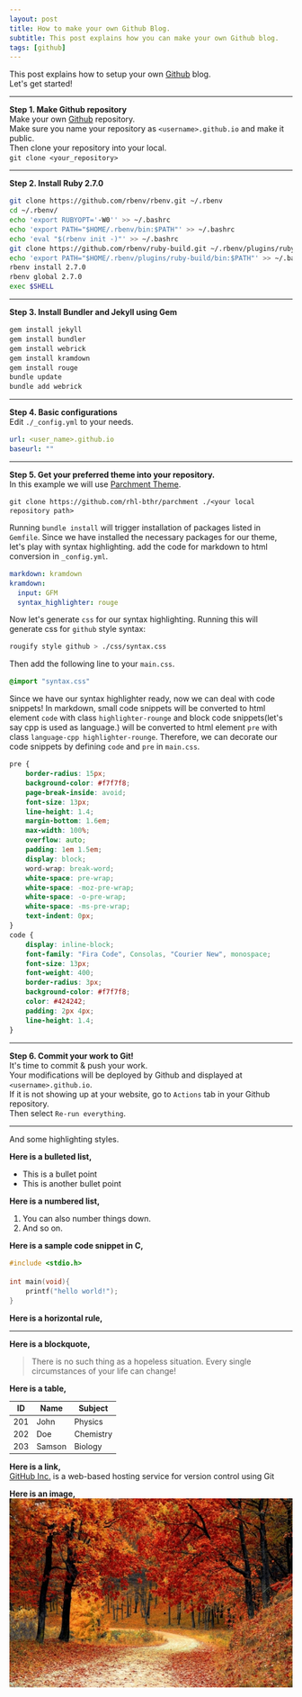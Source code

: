 ```yaml
---
layout: post
title: How to make your own Github Blog.
subtitle: This post explains how you can make your own Github blog.
tags: [github]
---
```


This post explains how to setup your own [Github](https://github.com) blog.  
Let's get started!  

-------------
**Step 1. Make Github repository**  
Make your own [Github](https://github.com) repository.  
Make sure you name your repository as `<username>.github.io` and make it public.  
Then clone your repository into your local.  
`git clone <your_repository>`

---------------------
**Step 2. Install Ruby 2.7.0**    
```bash
git clone https://github.com/rbenv/rbenv.git ~/.rbenv
cd ~/.rbenv/
echo 'export RUBYOPT='-W0'' >> ~/.bashrc
echo 'export PATH="$HOME/.rbenv/bin:$PATH"' >> ~/.bashrc
echo 'eval "$(rbenv init -)"' >> ~/.bashrc
git clone https://github.com/rbenv/ruby-build.git ~/.rbenv/plugins/ruby-build
echo 'export PATH="$HOME/.rbenv/plugins/ruby-build/bin:$PATH"' >> ~/.bashrc
rbenv install 2.7.0
rbenv global 2.7.0
exec $SHELL
```
---------------------
**Step 3. Install Bundler and Jekyll using Gem**  
```bash
gem install jekyll
gem install bundler 
gem install webrick
gem install kramdown
gem install rouge
bundle update
bundle add webrick
```
---------------------
**Step 4. Basic configurations**  
Edit `./_config.yml` to your needs.  
```yml
url: <user_name>.github.io
baseurl: ""
```
---------------------

**Step 5. Get your preferred theme into your repository.**  
In this example we will use [Parchment Theme](https://github.com/rhl-bthr/parchment).  
```git
git clone https://github.com/rhl-bthr/parchment ./<your local repository path>
```
Running `bundle install` will trigger installation of packages listed in `Gemfile`.
Since we have installed the necessary packages for our theme, let's play with syntax highlighting.
add the code for markdown to html conversion in `_config.yml`.
```yml
markdown: kramdown
kramdown:
  input: GFM
  syntax_highlighter: rouge
```
Now let's generate `css` for our syntax highlighting. Running this will generate css for `github` style syntax:
```bash
rougify style github > ./css/syntax.css
```
Then add the following line to your `main.css`.
```css
@import "syntax.css"
```
Since we have our syntax highlighter ready, now we can deal with code snippets!
In markdown, small code snippets will be converted to html element `code` with class `highlighter-rounge` and block code snippets(let's say cpp is used as language.) will be converted to html element `pre` with class `language-cpp highlighter-rounge`. Therefore, we can decorate our code snippets by defining `code` and `pre` in `main.css`.
```css
pre {
    border-radius: 15px;
    background-color: #f7f7f8;
    page-break-inside: avoid;
    font-size: 13px;
    line-height: 1.4;
    margin-bottom: 1.6em;
    max-width: 100%;
    overflow: auto;
    padding: 1em 1.5em;
    display: block;
    word-wrap: break-word;
    white-space: pre-wrap;
    white-space: -moz-pre-wrap;
    white-space: -o-pre-wrap;
    white-space: -ms-pre-wrap;
    text-indent: 0px;
}
code {
    display: inline-block;
    font-family: "Fira Code", Consolas, "Courier New", monospace;
    font-size: 13px;
    font-weight: 400;
    border-radius: 3px;
    background-color: #f7f7f8;
    color: #424242;
    padding: 2px 4px;
    line-height: 1.4;
}
```


---------------------
**Step 6. Commit your work to Git!**  
It's time to commit & push your work.  
Your modifications will be deployed by Github and displayed at `<username>.github.io`.  
If it is not showing up at your website, go to `Actions` tab in your Github repository.  
Then select `Re-run everything`.

---------------------

<span class="highlight-blue">And</span>
<span class="highlight-green">some</span>
<span class="highlight-orange">highlighting</span>
<span class="highlight-red">styles.</span>

**Here is a bulleted list,**
 - This is a bullet point
 - This is another bullet point


**Here is a numbered list,**
1. You can also number things down.
2. And so on.

**Here is a sample code snippet in C,**
```C
#include <stdio.h>

int main(void){
    printf("hello world!");
}
```

**Here is a horizontal rule,**

--------------

**Here is a blockquote,**

> There is no such thing as a hopeless situation. Every single 
> circumstances of your life can change!

**Here is a table,**

ID  | Name   | Subject
----|--------|--------
201 | John   | Physics
202 | Doe    | Chemistry
203 | Samson | Biology

**Here is a link,**<br>
[GitHub Inc.](https://github.com) is a web-based hosting service
for version control using Git

**Here is an image,**<br>
![](../assets/autumn.jpg)
